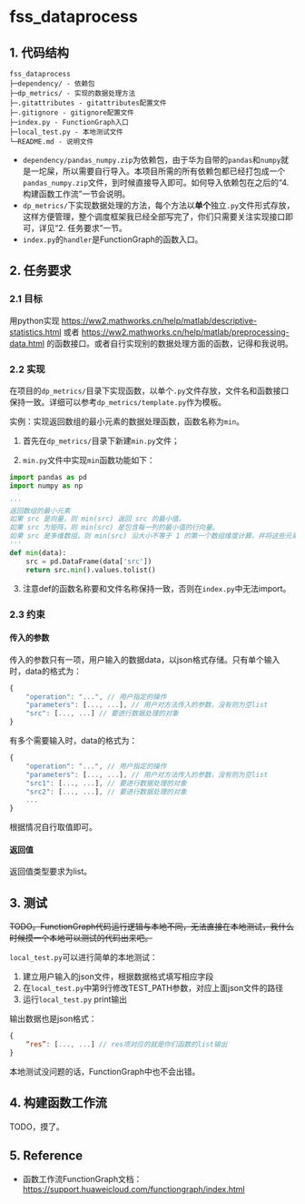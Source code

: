 # fss_dataprocess
## 1. 代码结构
```
fss_dataprocess
├─dependency/ - 依赖包
├─dp_metrics/ - 实现的数据处理方法
├─.gitattributes - gitattributes配置文件
├─.gitignore - gitignore配置文件
├─index.py - FunctionGraph入口
├─local_test.py - 本地测试文件
└─README.md - 说明文件
```
- `dependency/pandas_numpy.zip`为依赖包，由于华为自带的`pandas`和`numpy`就是一坨屎，所以需要自行导入。本项目所需的所有依赖包都已经打包成一个`pandas_numpy.zip`文件，到时候直接导入即可。如何导入依赖包在之后的“4. 构建函数工作流”一节会说明。
- `dp_metrics/`下实现数据处理的方法，每个方法以**单个**独立`.py`文件形式存放，这样方便管理，整个调度框架我已经全部写完了，你们只需要关注实现接口即可，详见“2. 任务要求”一节。
- `index.py`的`handler`是FunctionGraph的函数入口。

## 2. 任务要求

### 2.1 目标

用python实现 https://ww2.mathworks.cn/help/matlab/descriptive-statistics.html 或者 https://ww2.mathworks.cn/help/matlab/preprocessing-data.html 的函数接口。或者自行实现别的数据处理方面的函数，记得和我说明。

### 2.2 实现

在项目的`dp_metrics/`目录下实现函数，以单个`.py`文件存放，文件名和函数接口保持一致。详细可以参考`dp_metrics/template.py`作为模板。

实例：实现返回数组的最小元素的数据处理函数，函数名称为`min`。

1. 首先在`dp_metrics/`目录下新建`min.py`文件；

2. `min.py`文件中实现`min`函数功能如下：

```python
import pandas as pd
import numpy as np

'''
返回数组的最小元素
如果 src 是向量，则 min(src) 返回 src 的最小值。
如果 src 为矩阵，则 min(src) 是包含每一列的最小值的行向量。
如果 src 是多维数组，则 min(src) 沿大小不等于 1 的第一个数组维度计算，并将这些元素视为向量。此维度的大小将变为 1，而所有其他维度的大小保持不变。如果 src 是第一个维度为 0 的空数组，则 min(src) 返回与 src 大小相同的空数组。
'''
def min(data):
    src = pd.DataFrame(data['src'])
    return src.min().values.tolist()
```

3. 注意def的函数名称要和文件名称保持一致，否则在`index.py`中无法import。

### 2.3 约束

#### 传入的参数

传入的参数只有一项，用户输入的数据data，以json格式存储。只有单个输入时，data的格式为：

```js
{
    "operation": "...", // 用户指定的操作
    "parameters": [..., ...], // 用户对方法传入的参数，没有则为空list
    "src": [..., ...] // 要进行数据处理的对象
}
```

有多个需要输入时，data的格式为：

```js
{
    "operation": "...", // 用户指定的操作
    "parameters": [..., ...], // 用户对方法传入的参数，没有则为空list
    "src1": [..., ...], // 要进行数据处理的对象
    "src2": [..., ...], // 要进行数据处理的对象
    ...
}
```

根据情况自行取值即可。

#### 返回值

返回值类型要求为list。

## 3. 测试

~~TODO。FunctionGraph代码运行逻辑与本地不同，无法直接在本地测试，我什么时候摸一个本地可以测试的代码出来吧。~~

`local_test.py`可以进行简单的本地测试：

1. 建立用户输入的json文件，根据数据格式填写相应字段
2. 在`local_test.py`中第9行修改TEST_PATH参数，对应上面json文件的路径
3. 运行`local_test.py` print输出

输出数据也是json格式：

```js
{
    “res”: [..., ...] // res项对应的就是你们函数的list输出
}
```

本地测试没问题的话，FunctionGraph中也不会出错。

## 4. 构建函数工作流

TODO，摸了。

## 5. Reference

- 函数工作流FunctionGraph文档：https://support.huaweicloud.com/functiongraph/index.html